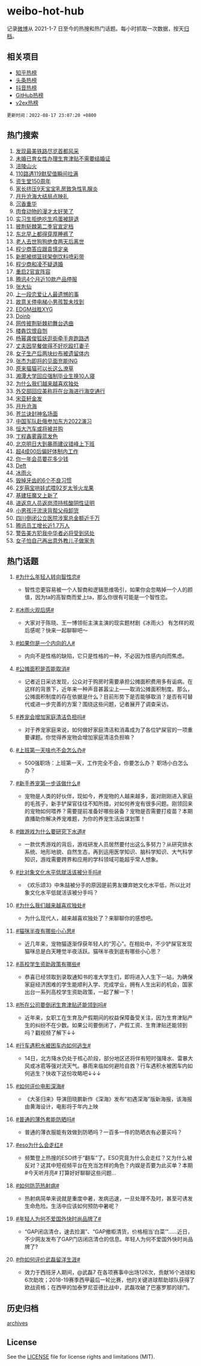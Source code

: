 # weibo-hot-hub

记录[微博](https://www.weibo.com)从 2021-1-7 日至今的热搜和热门话题。每小时抓取一次数据，按天[归档](archives)。

## 相关项目

- [知乎热榜](https://github.com/lonnyzhang423/zhihu-hot-hub)
- [头条热榜](https://github.com/lonnyzhang423/toutiao-hot-hub)
- [抖音热榜](https://github.com/lonnyzhang423/douyin-hot-hub)
- [GitHub热榜](https://github.com/lonnyzhang423/github-hot-hub)
- [v2ex热榜](https://github.com/lonnyzhang423/v2ex-hot-hub)


`更新时间：2022-08-17 23:07:20 +0800`

## 热门搜索

1. [发现最美铁路尽览首都风采](https://m.weibo.cn/search?containerid=100103type%3D1%26t%3D10%26q%3D%23%E5%8F%91%E7%8E%B0%E6%9C%80%E7%BE%8E%E9%93%81%E8%B7%AF%E5%B0%BD%E8%A7%88%E9%A6%96%E9%83%BD%E9%A3%8E%E9%87%87%23&stream_entry_id=51&isnewpage=1&extparam=seat%3D1%26cate%3D10103%26filter_type%3Drealtimehot%26dgr%3D0%26c_type%3D51%26pos%3D0%26display_time%3D1660748839%26pre_seqid%3D1660748839924018222649&luicode=10000011&lfid=106003type%253D25%2526t%253D3%2526disable_hot%253D1%2526filter_type%253Drealtimehot)
1. [未婚已育女性办理生育津贴不需要结婚证](https://m.weibo.cn/search?containerid=100103type%3D1%26t%3D10%26q%3D%23%E6%9C%AA%E5%A9%9A%E5%B7%B2%E8%82%B2%E5%A5%B3%E6%80%A7%E5%8A%9E%E7%90%86%E7%94%9F%E8%82%B2%E6%B4%A5%E8%B4%B4%E4%B8%8D%E9%9C%80%E8%A6%81%E7%BB%93%E5%A9%9A%E8%AF%81%23&stream_entry_id=31&isnewpage=1&extparam=seat%3D1%26cate%3D0%26filter_type%3Drealtimehot%26dgr%3D0%26pos%3D0%26realpos%3D1%26lcate%3D5001%26c_type%3D31%26flag%3D16%26display_time%3D1660748839%26pre_seqid%3D1660748839924018222649&luicode=10000011&lfid=106003type%253D25%2526t%253D3%2526disable_hot%253D1%2526filter_type%253Drealtimehot)
1. [涪陵山火](https://m.weibo.cn/search?containerid=100103type%3D1%26t%3D10%26q%3D%23%E6%B6%AA%E9%99%B5%E5%B1%B1%E7%81%AB%23&stream_entry_id=31&isnewpage=1&extparam=seat%3D1%26cate%3D0%26filter_type%3Drealtimehot%26dgr%3D0%26pos%3D1%26realpos%3D2%26lcate%3D5001%26c_type%3D31%26flag%3D1%26display_time%3D1660748839%26pre_seqid%3D1660748839924018222649&luicode=10000011&lfid=106003type%253D25%2526t%253D3%2526disable_hot%253D1%2526filter_type%253Drealtimehot)
1. [110路遇119默契值瞬间拉满](https://m.weibo.cn/search?containerid=100103type%3D1%26t%3D10%26q%3D%23110%E8%B7%AF%E9%81%87119%E9%BB%98%E5%A5%91%E5%80%BC%E7%9E%AC%E9%97%B4%E6%8B%89%E6%BB%A1%23&stream_entry_id=31&isnewpage=1&extparam=seat%3D1%26cate%3D0%26filter_type%3Drealtimehot%26dgr%3D0%26pos%3D2%26realpos%3D3%26lcate%3D5001%26c_type%3D31%26flag%3D0%26display_time%3D1660748839%26pre_seqid%3D1660748839924018222649&luicode=10000011&lfid=106003type%253D25%2526t%253D3%2526disable_hot%253D1%2526filter_type%253Drealtimehot)
1. [资生堂150周年](https://m.weibo.cn/search?containerid=100103type%3D1%26t%3D10%26q%3D%23%E8%B5%84%E7%94%9F%E5%A0%82150%E5%91%A8%E5%B9%B4%23&stream_entry_id=31&isnewpage=1&extparam=seat%3D1%26cate%3D0%26adid%3D162828%26dgr%3D0%26filter_type%3Drealtimehot%26pos%3D3%26lcate%3D5001%26c_type%3D31%26topic_ad%3D1%26display_time%3D1660748839%26pre_seqid%3D1660748839924018222649&luicode=10000011&lfid=106003type%253D25%2526t%253D3%2526disable_hot%253D1%2526filter_type%253Drealtimehot)
1. [家长挤压9天宝宝乳房致急性乳腺炎](https://m.weibo.cn/search?containerid=100103type%3D1%26t%3D10%26q%3D%23%E5%AE%B6%E9%95%BF%E6%8C%A4%E5%8E%8B9%E5%A4%A9%E5%AE%9D%E5%AE%9D%E4%B9%B3%E6%88%BF%E8%87%B4%E6%80%A5%E6%80%A7%E4%B9%B3%E8%85%BA%E7%82%8E%23&stream_entry_id=31&isnewpage=1&extparam=seat%3D1%26cate%3D0%26filter_type%3Drealtimehot%26dgr%3D0%26pos%3D4%26realpos%3D4%26lcate%3D5001%26c_type%3D31%26flag%3D1%26display_time%3D1660748839%26pre_seqid%3D1660748839924018222649&luicode=10000011&lfid=106003type%253D25%2526t%253D3%2526disable_hot%253D1%2526filter_type%253Drealtimehot)
1. [月升沧海大结局点映礼](https://m.weibo.cn/search?containerid=100103type%3D1%26t%3D10%26q%3D%23%E6%9C%88%E5%8D%87%E6%B2%A7%E6%B5%B7%E5%A4%A7%E7%BB%93%E5%B1%80%E7%82%B9%E6%98%A0%E7%A4%BC%23&stream_entry_id=31&isnewpage=1&extparam=seat%3D1%26cate%3D0%26filter_type%3Drealtimehot%26dgr%3D0%26pos%3D5%26realpos%3D5%26lcate%3D5001%26c_type%3D31%26flag%3D0%26display_time%3D1660748839%26pre_seqid%3D1660748839924018222649&luicode=10000011&lfid=106003type%253D25%2526t%253D3%2526disable_hot%253D1%2526filter_type%253Drealtimehot)
1. [沉香重华](https://m.weibo.cn/search?containerid=100103type%3D1%26t%3D10%26q%3D%E6%B2%89%E9%A6%99%E9%87%8D%E5%8D%8E&stream_entry_id=31&isnewpage=1&extparam=seat%3D1%26cate%3D0%26filter_type%3Drealtimehot%26dgr%3D0%26pos%3D6%26realpos%3D6%26lcate%3D5001%26c_type%3D31%26flag%3D1%26display_time%3D1660748839%26pre_seqid%3D1660748839924018222649&luicode=10000011&lfid=106003type%253D25%2526t%253D3%2526disable_hot%253D1%2526filter_type%253Drealtimehot)
1. [肉食动物的漫才太好笑了](https://m.weibo.cn/search?containerid=100103type%3D1%26t%3D10%26q%3D%23%E8%82%89%E9%A3%9F%E5%8A%A8%E7%89%A9%E7%9A%84%E6%BC%AB%E6%89%8D%E5%A4%AA%E5%A5%BD%E7%AC%91%E4%BA%86%23&stream_entry_id=31&isnewpage=1&extparam=seat%3D1%26cate%3D0%26adid%3D162834%26dgr%3D0%26filter_type%3Drealtimehot%26pos%3D7%26lcate%3D5001%26c_type%3D31%26display_time%3D1660748839%26pre_seqid%3D1660748839924018222649&luicode=10000011&lfid=106003type%253D25%2526t%253D3%2526disable_hot%253D1%2526filter_type%253Drealtimehot)
1. [实习生拒绝吃生鸡蛋被辞退](https://m.weibo.cn/search?containerid=100103type%3D1%26t%3D10%26q%3D%23%E5%AE%9E%E4%B9%A0%E7%94%9F%E6%8B%92%E7%BB%9D%E5%90%83%E7%94%9F%E9%B8%A1%E8%9B%8B%E8%A2%AB%E8%BE%9E%E9%80%80%23&stream_entry_id=31&isnewpage=1&extparam=seat%3D1%26cate%3D0%26filter_type%3Drealtimehot%26dgr%3D0%26pos%3D8%26realpos%3D7%26lcate%3D5001%26c_type%3D31%26flag%3D2%26display_time%3D1660748839%26pre_seqid%3D1660748839924018222649&luicode=10000011&lfid=106003type%253D25%2526t%253D3%2526disable_hot%253D1%2526filter_type%253Drealtimehot)
1. [披荆斩棘第二季官宣定档](https://m.weibo.cn/search?containerid=100103type%3D1%26t%3D10%26q%3D%23%E6%8A%AB%E8%8D%86%E6%96%A9%E6%A3%98%E7%AC%AC%E4%BA%8C%E5%AD%A3%E5%AE%98%E5%AE%A3%E5%AE%9A%E6%A1%A3%23&stream_entry_id=31&isnewpage=1&extparam=seat%3D1%26cate%3D0%26filter_type%3Drealtimehot%26dgr%3D0%26pos%3D9%26realpos%3D8%26lcate%3D5001%26c_type%3D31%26flag%3D16%26display_time%3D1660748839%26pre_seqid%3D1660748839924018222649&luicode=10000011&lfid=106003type%253D25%2526t%253D3%2526disable_hot%253D1%2526filter_type%253Drealtimehot)
1. [东北早上都得穿厚睡裤了](https://m.weibo.cn/search?containerid=100103type%3D1%26t%3D10%26q%3D%23%E4%B8%9C%E5%8C%97%E6%97%A9%E4%B8%8A%E9%83%BD%E5%BE%97%E7%A9%BF%E5%8E%9A%E7%9D%A1%E8%A3%A4%E4%BA%86%23&stream_entry_id=31&isnewpage=1&extparam=seat%3D1%26cate%3D0%26filter_type%3Drealtimehot%26dgr%3D0%26pos%3D10%26realpos%3D9%26lcate%3D5001%26c_type%3D31%26flag%3D1%26display_time%3D1660748839%26pre_seqid%3D1660748839924018222649&luicode=10000011&lfid=106003type%253D25%2526t%253D3%2526disable_hot%253D1%2526filter_type%253Drealtimehot)
1. [老人去世狗狗绝食两天后离世](https://m.weibo.cn/search?containerid=100103type%3D1%26t%3D10%26q%3D%23%E8%80%81%E4%BA%BA%E5%8E%BB%E4%B8%96%E7%8B%97%E7%8B%97%E7%BB%9D%E9%A3%9F%E4%B8%A4%E5%A4%A9%E5%90%8E%E7%A6%BB%E4%B8%96%23&stream_entry_id=31&isnewpage=1&extparam=seat%3D1%26cate%3D0%26filter_type%3Drealtimehot%26dgr%3D0%26pos%3D11%26realpos%3D10%26lcate%3D5001%26c_type%3D31%26flag%3D0%26display_time%3D1660748839%26pre_seqid%3D1660748839924018222649&luicode=10000011&lfid=106003type%253D25%2526t%253D3%2526disable_hot%253D1%2526filter_type%253Drealtimehot)
1. [程少商答应跟袁慎定亲](https://m.weibo.cn/search?containerid=100103type%3D1%26t%3D10%26q%3D%23%E7%A8%8B%E5%B0%91%E5%95%86%E7%AD%94%E5%BA%94%E8%B7%9F%E8%A2%81%E6%85%8E%E5%AE%9A%E4%BA%B2%23&stream_entry_id=31&isnewpage=1&extparam=seat%3D1%26cate%3D0%26filter_type%3Drealtimehot%26dgr%3D0%26pos%3D12%26realpos%3D11%26lcate%3D5001%26c_type%3D31%26flag%3D1%26display_time%3D1660748839%26pre_seqid%3D1660748839924018222649&luicode=10000011&lfid=106003type%253D25%2526t%253D3%2526disable_hot%253D1%2526filter_type%253Drealtimehot)
1. [新郎被绑篮球架倒饮料喷彩带](https://m.weibo.cn/search?containerid=100103type%3D1%26t%3D10%26q%3D%23%E6%96%B0%E9%83%8E%E8%A2%AB%E7%BB%91%E7%AF%AE%E7%90%83%E6%9E%B6%E5%80%92%E9%A5%AE%E6%96%99%E5%96%B7%E5%BD%A9%E5%B8%A6%23&stream_entry_id=31&isnewpage=1&extparam=seat%3D1%26cate%3D0%26filter_type%3Drealtimehot%26dgr%3D0%26pos%3D13%26realpos%3D12%26lcate%3D5001%26c_type%3D31%26flag%3D1%26display_time%3D1660748839%26pre_seqid%3D1660748839924018222649&luicode=10000011&lfid=106003type%253D25%2526t%253D3%2526disable_hot%253D1%2526filter_type%253Drealtimehot)
1. [程少商和凌不疑退婚](https://m.weibo.cn/search?containerid=100103type%3D1%26t%3D10%26q%3D%23%E7%A8%8B%E5%B0%91%E5%95%86%E5%92%8C%E5%87%8C%E4%B8%8D%E7%96%91%E9%80%80%E5%A9%9A%23&stream_entry_id=31&isnewpage=1&extparam=seat%3D1%26cate%3D0%26filter_type%3Drealtimehot%26dgr%3D0%26pos%3D14%26realpos%3D13%26lcate%3D5001%26c_type%3D31%26flag%3D1%26display_time%3D1660748839%26pre_seqid%3D1660748839924018222649&luicode=10000011&lfid=106003type%253D25%2526t%253D3%2526disable_hot%253D1%2526filter_type%253Drealtimehot)
1. [重启2官宣阵容](https://m.weibo.cn/search?containerid=100103type%3D1%26t%3D10%26q%3D%23%E9%87%8D%E5%90%AF2%E5%AE%98%E5%AE%A3%E9%98%B5%E5%AE%B9%23&stream_entry_id=31&isnewpage=1&extparam=seat%3D1%26cate%3D0%26filter_type%3Drealtimehot%26dgr%3D0%26pos%3D15%26realpos%3D14%26lcate%3D5001%26c_type%3D31%26flag%3D0%26display_time%3D1660748839%26pre_seqid%3D1660748839924018222649&luicode=10000011&lfid=106003type%253D25%2526t%253D3%2526disable_hot%253D1%2526filter_type%253Drealtimehot)
1. [腾讯4个月近10款产品停服](https://m.weibo.cn/search?containerid=100103type%3D1%26t%3D10%26q%3D%23%E8%85%BE%E8%AE%AF4%E4%B8%AA%E6%9C%88%E8%BF%9110%E6%AC%BE%E4%BA%A7%E5%93%81%E5%81%9C%E6%9C%8D%23&stream_entry_id=31&isnewpage=1&extparam=seat%3D1%26cate%3D0%26filter_type%3Drealtimehot%26dgr%3D0%26pos%3D16%26realpos%3D15%26lcate%3D5001%26c_type%3D31%26flag%3D1%26display_time%3D1660748839%26pre_seqid%3D1660748839924018222649&luicode=10000011&lfid=106003type%253D25%2526t%253D3%2526disable_hot%253D1%2526filter_type%253Drealtimehot)
1. [张大仙](https://m.weibo.cn/search?containerid=100103type%3D1%26t%3D10%26q%3D%E5%BC%A0%E5%A4%A7%E4%BB%99&stream_entry_id=31&isnewpage=1&extparam=seat%3D1%26cate%3D0%26filter_type%3Drealtimehot%26dgr%3D0%26pos%3D17%26realpos%3D16%26lcate%3D5001%26c_type%3D31%26flag%3D1%26display_time%3D1660748839%26pre_seqid%3D1660748839924018222649&luicode=10000011&lfid=106003type%253D25%2526t%253D3%2526disable_hot%253D1%2526filter_type%253Drealtimehot)
1. [上一段恋爱让人最遗憾的事](http://m.weibo.cn/c/wbox?&id=j84w2uenjc&roomid=12172&q=%23%E4%B8%8A%E4%B8%80%E6%AE%B5%E6%81%8B%E7%88%B1%E8%AE%A9%E4%BA%BA%E6%9C%80%E9%81%97%E6%86%BE%E7%9A%84%E4%BA%8B%23&extparam=seat%3D1%26cate%3D0%26filter_type%3Drealtimehot%26dgr%3D0%26pos%3D18%26realpos%3D17%26lcate%3D5001%26c_type%3D31%26flag%3D0%26display_time%3D1660748839%26pre_seqid%3D1660748839924018222649&luicode=10000011&lfid=106003type%253D25%2526t%253D3%2526disable_hot%253D1%2526filter_type%253Drealtimehot)
1. [故意关停电梯小男孩暂未找到](https://m.weibo.cn/search?containerid=100103type%3D1%26t%3D10%26q%3D%23%E6%95%85%E6%84%8F%E5%85%B3%E5%81%9C%E7%94%B5%E6%A2%AF%E5%B0%8F%E7%94%B7%E5%AD%A9%E6%9A%82%E6%9C%AA%E6%89%BE%E5%88%B0%23&stream_entry_id=31&isnewpage=1&extparam=seat%3D1%26cate%3D0%26filter_type%3Drealtimehot%26dgr%3D0%26pos%3D19%26realpos%3D18%26lcate%3D5001%26c_type%3D31%26flag%3D0%26display_time%3D1660748839%26pre_seqid%3D1660748839924018222649&luicode=10000011&lfid=106003type%253D25%2526t%253D3%2526disable_hot%253D1%2526filter_type%253Drealtimehot)
1. [EDGM战胜XYG](https://m.weibo.cn/search?containerid=100103type%3D1%26t%3D10%26q%3D%23EDGM%E6%88%98%E8%83%9CXYG%23&stream_entry_id=31&isnewpage=1&extparam=seat%3D1%26cate%3D0%26filter_type%3Drealtimehot%26dgr%3D0%26pos%3D20%26realpos%3D19%26lcate%3D5001%26c_type%3D31%26flag%3D1%26display_time%3D1660748839%26pre_seqid%3D1660748839924018222649&luicode=10000011&lfid=106003type%253D25%2526t%253D3%2526disable_hot%253D1%2526filter_type%253Drealtimehot)
1. [Doinb](https://m.weibo.cn/search?containerid=100103type%3D1%26t%3D10%26q%3DDoinb&stream_entry_id=31&isnewpage=1&extparam=seat%3D1%26cate%3D0%26filter_type%3Drealtimehot%26dgr%3D0%26pos%3D21%26realpos%3D20%26lcate%3D5001%26c_type%3D31%26flag%3D1%26display_time%3D1660748839%26pre_seqid%3D1660748839924018222649&luicode=10000011&lfid=106003type%253D25%2526t%253D3%2526disable_hot%253D1%2526filter_type%253Drealtimehot)
1. [网传披荆斩棘初舞台选曲](https://m.weibo.cn/search?containerid=100103type%3D1%26t%3D10%26q%3D%23%E7%BD%91%E4%BC%A0%E6%8A%AB%E8%8D%86%E6%96%A9%E6%A3%98%E5%88%9D%E8%88%9E%E5%8F%B0%E9%80%89%E6%9B%B2%23&stream_entry_id=31&isnewpage=1&extparam=seat%3D1%26cate%3D0%26filter_type%3Drealtimehot%26dgr%3D0%26pos%3D22%26realpos%3D21%26lcate%3D5001%26c_type%3D31%26flag%3D1%26display_time%3D1660748839%26pre_seqid%3D1660748839924018222649&luicode=10000011&lfid=106003type%253D25%2526t%253D3%2526disable_hot%253D1%2526filter_type%253Drealtimehot)
1. [楼犇饮恨自刎](https://m.weibo.cn/search?containerid=100103type%3D1%26t%3D10%26q%3D%23%E6%A5%BC%E7%8A%87%E9%A5%AE%E6%81%A8%E8%87%AA%E5%88%8E%23&stream_entry_id=31&isnewpage=1&extparam=seat%3D1%26cate%3D0%26filter_type%3Drealtimehot%26dgr%3D0%26pos%3D23%26realpos%3D22%26lcate%3D5001%26c_type%3D31%26flag%3D1%26display_time%3D1660748839%26pre_seqid%3D1660748839924018222649&luicode=10000011&lfid=106003type%253D25%2526t%253D3%2526disable_hot%253D1%2526filter_type%253Drealtimehot)
1. [杨幂龚俊狐妖逛街牵手奔跑路透](https://m.weibo.cn/search?containerid=100103type%3D1%26t%3D10%26q%3D%23%E6%9D%A8%E5%B9%82%E9%BE%9A%E4%BF%8A%E7%8B%90%E5%A6%96%E9%80%9B%E8%A1%97%E7%89%B5%E6%89%8B%E5%A5%94%E8%B7%91%E8%B7%AF%E9%80%8F%23&stream_entry_id=31&isnewpage=1&extparam=seat%3D1%26cate%3D0%26filter_type%3Drealtimehot%26dgr%3D0%26pos%3D24%26realpos%3D23%26lcate%3D5001%26c_type%3D31%26flag%3D0%26display_time%3D1660748839%26pre_seqid%3D1660748839924018222649&luicode=10000011&lfid=106003type%253D25%2526t%253D3%2526disable_hot%253D1%2526filter_type%253Drealtimehot)
1. [丈夫因早餐做得不好吃殴打妻子](https://m.weibo.cn/search?containerid=100103type%3D1%26t%3D10%26q%3D%23%E4%B8%88%E5%A4%AB%E5%9B%A0%E6%97%A9%E9%A4%90%E5%81%9A%E5%BE%97%E4%B8%8D%E5%A5%BD%E5%90%83%E6%AE%B4%E6%89%93%E5%A6%BB%E5%AD%90%23&stream_entry_id=31&isnewpage=1&extparam=seat%3D1%26cate%3D0%26filter_type%3Drealtimehot%26dgr%3D0%26pos%3D25%26realpos%3D24%26lcate%3D5001%26c_type%3D31%26flag%3D0%26display_time%3D1660748839%26pre_seqid%3D1660748839924018222649&luicode=10000011&lfid=106003type%253D25%2526t%253D3%2526disable_hot%253D1%2526filter_type%253Drealtimehot)
1. [女子生产后两块纱布被遗留体内](https://m.weibo.cn/search?containerid=100103type%3D1%26t%3D10%26q%3D%23%E5%A5%B3%E5%AD%90%E7%94%9F%E4%BA%A7%E5%90%8E%E4%B8%A4%E5%9D%97%E7%BA%B1%E5%B8%83%E8%A2%AB%E9%81%97%E7%95%99%E4%BD%93%E5%86%85%23&stream_entry_id=31&isnewpage=1&extparam=seat%3D1%26cate%3D0%26filter_type%3Drealtimehot%26dgr%3D0%26pos%3D26%26realpos%3D25%26lcate%3D5001%26c_type%3D31%26flag%3D0%26display_time%3D1660748839%26pre_seqid%3D1660748839924018222649&luicode=10000011&lfid=106003type%253D25%2526t%253D3%2526disable_hot%253D1%2526filter_type%253Drealtimehot)
1. [张杰为即将的见面充能ING](https://m.weibo.cn/search?containerid=100103type%3D1%26t%3D10%26q%3D%23%E5%BC%A0%E6%9D%B0%E4%B8%BA%E5%8D%B3%E5%B0%86%E7%9A%84%E8%A7%81%E9%9D%A2%E5%85%85%E8%83%BDING%23&stream_entry_id=31&isnewpage=1&extparam=seat%3D1%26cate%3D0%26filter_type%3Drealtimehot%26dgr%3D0%26pos%3D27%26realpos%3D26%26lcate%3D5001%26c_type%3D31%26flag%3D1%26display_time%3D1660748839%26pre_seqid%3D1660748839924018222649&luicode=10000011&lfid=106003type%253D25%2526t%253D3%2526disable_hot%253D1%2526filter_type%253Drealtimehot)
1. [原来猫猫可以长这么潦草](https://m.weibo.cn/search?containerid=100103type%3D1%26t%3D10%26q%3D%23%E5%8E%9F%E6%9D%A5%E7%8C%AB%E7%8C%AB%E5%8F%AF%E4%BB%A5%E9%95%BF%E8%BF%99%E4%B9%88%E6%BD%A6%E8%8D%89%23&stream_entry_id=31&isnewpage=1&extparam=seat%3D1%26cate%3D0%26filter_type%3Drealtimehot%26dgr%3D0%26pos%3D28%26realpos%3D27%26lcate%3D5001%26c_type%3D31%26flag%3D1%26display_time%3D1660748839%26pre_seqid%3D1660748839924018222649&luicode=10000011&lfid=106003type%253D25%2526t%253D3%2526disable_hot%253D1%2526filter_type%253Drealtimehot)
1. [湘潭大学回应强制毕业生换10人寝](https://m.weibo.cn/search?containerid=100103type%3D1%26t%3D10%26q%3D%23%E6%B9%98%E6%BD%AD%E5%A4%A7%E5%AD%A6%E5%9B%9E%E5%BA%94%E5%BC%BA%E5%88%B6%E6%AF%95%E4%B8%9A%E7%94%9F%E6%8D%A210%E4%BA%BA%E5%AF%9D%23&stream_entry_id=31&isnewpage=1&extparam=seat%3D1%26cate%3D0%26filter_type%3Drealtimehot%26dgr%3D0%26pos%3D29%26realpos%3D28%26lcate%3D5001%26c_type%3D31%26flag%3D0%26display_time%3D1660748839%26pre_seqid%3D1660748839924018222649&luicode=10000011&lfid=106003type%253D25%2526t%253D3%2526disable_hot%253D1%2526filter_type%253Drealtimehot)
1. [为什么我们越来越喜欢独处](https://m.weibo.cn/search?containerid=100103type%3D1%26t%3D10%26q%3D%23%E4%B8%BA%E4%BB%80%E4%B9%88%E6%88%91%E4%BB%AC%E8%B6%8A%E6%9D%A5%E8%B6%8A%E5%96%9C%E6%AC%A2%E7%8B%AC%E5%A4%84%23&stream_entry_id=31&isnewpage=1&extparam=seat%3D1%26cate%3D0%26filter_type%3Drealtimehot%26dgr%3D0%26pos%3D30%26realpos%3D29%26lcate%3D5001%26c_type%3D31%26flag%3D1%26display_time%3D1660748839%26pre_seqid%3D1660748839924018222649&luicode=10000011&lfid=106003type%253D25%2526t%253D3%2526disable_hot%253D1%2526filter_type%253Drealtimehot)
1. [外交部回应美称将在台海进行海空通行](https://m.weibo.cn/search?containerid=100103type%3D1%26t%3D10%26q%3D%23%E5%A4%96%E4%BA%A4%E9%83%A8%E5%9B%9E%E5%BA%94%E7%BE%8E%E7%A7%B0%E5%B0%86%E5%9C%A8%E5%8F%B0%E6%B5%B7%E8%BF%9B%E8%A1%8C%E6%B5%B7%E7%A9%BA%E9%80%9A%E8%A1%8C%23&stream_entry_id=31&isnewpage=1&extparam=seat%3D1%26cate%3D0%26filter_type%3Drealtimehot%26dgr%3D0%26pos%3D31%26realpos%3D30%26lcate%3D5001%26c_type%3D31%26flag%3D0%26display_time%3D1660748839%26pre_seqid%3D1660748839924018222649&luicode=10000011&lfid=106003type%253D25%2526t%253D3%2526disable_hot%253D1%2526filter_type%253Drealtimehot)
1. [宋亚轩金发](https://m.weibo.cn/search?containerid=100103type%3D1%26t%3D10%26q%3D%23%E5%AE%8B%E4%BA%9A%E8%BD%A9%E9%87%91%E5%8F%91%23&stream_entry_id=31&isnewpage=1&extparam=seat%3D1%26cate%3D0%26filter_type%3Drealtimehot%26dgr%3D0%26pos%3D32%26realpos%3D31%26lcate%3D5001%26c_type%3D31%26flag%3D0%26display_time%3D1660748839%26pre_seqid%3D1660748839924018222649&luicode=10000011&lfid=106003type%253D25%2526t%253D3%2526disable_hot%253D1%2526filter_type%253Drealtimehot)
1. [月升沧海](http://m.weibo.cn/c/wbox?&id=j84w2uenjc&roomid=11423&q=%23%E6%9C%88%E5%8D%87%E6%B2%A7%E6%B5%B7%23&extparam=seat%3D1%26cate%3D0%26filter_type%3Drealtimehot%26dgr%3D0%26pos%3D33%26realpos%3D32%26lcate%3D5001%26c_type%3D31%26flag%3D1%26display_time%3D1660748839%26pre_seqid%3D1660748839924018222649&luicode=10000011&lfid=106003type%253D25%2526t%253D3%2526disable_hot%253D1%2526filter_type%253Drealtimehot)
1. [苍兰诀封神名场面](https://m.weibo.cn/search?containerid=100103type%3D1%26t%3D10%26q%3D%23%E8%8B%8D%E5%85%B0%E8%AF%80%E5%B0%81%E7%A5%9E%E5%90%8D%E5%9C%BA%E9%9D%A2%23&stream_entry_id=31&isnewpage=1&extparam=seat%3D1%26cate%3D0%26filter_type%3Drealtimehot%26dgr%3D0%26pos%3D34%26realpos%3D33%26lcate%3D5001%26c_type%3D31%26flag%3D1%26display_time%3D1660748839%26pre_seqid%3D1660748839924018222649&luicode=10000011&lfid=106003type%253D25%2526t%253D3%2526disable_hot%253D1%2526filter_type%253Drealtimehot)
1. [中国军队赴俄参加东方2022演习](https://m.weibo.cn/search?containerid=100103type%3D1%26t%3D10%26q%3D%23%E4%B8%AD%E5%9B%BD%E5%86%9B%E9%98%9F%E8%B5%B4%E4%BF%84%E5%8F%82%E5%8A%A0%E4%B8%9C%E6%96%B92022%E6%BC%94%E4%B9%A0%23&stream_entry_id=31&isnewpage=1&extparam=seat%3D1%26cate%3D0%26filter_type%3Drealtimehot%26dgr%3D0%26pos%3D35%26realpos%3D34%26lcate%3D5001%26c_type%3D31%26flag%3D0%26display_time%3D1660748839%26pre_seqid%3D1660748839924018222649&luicode=10000011&lfid=106003type%253D25%2526t%253D3%2526disable_hot%253D1%2526filter_type%253Drealtimehot)
1. [恒大汽车或将被并购](https://m.weibo.cn/search?containerid=100103type%3D1%26t%3D10%26q%3D%23%E6%81%92%E5%A4%A7%E6%B1%BD%E8%BD%A6%E6%88%96%E5%B0%86%E8%A2%AB%E5%B9%B6%E8%B4%AD%23&stream_entry_id=31&isnewpage=1&extparam=seat%3D1%26cate%3D0%26filter_type%3Drealtimehot%26dgr%3D0%26pos%3D36%26realpos%3D35%26lcate%3D5001%26c_type%3D31%26flag%3D0%26display_time%3D1660748839%26pre_seqid%3D1660748839924018222649&luicode=10000011&lfid=106003type%253D25%2526t%253D3%2526disable_hot%253D1%2526filter_type%253Drealtimehot)
1. [丁程鑫雾霾蓝发色](https://m.weibo.cn/search?containerid=100103type%3D1%26t%3D10%26q%3D%23%E4%B8%81%E7%A8%8B%E9%91%AB%E9%9B%BE%E9%9C%BE%E8%93%9D%E5%8F%91%E8%89%B2%23&stream_entry_id=31&isnewpage=1&extparam=seat%3D1%26cate%3D0%26filter_type%3Drealtimehot%26dgr%3D0%26pos%3D37%26realpos%3D36%26lcate%3D5001%26c_type%3D31%26flag%3D0%26display_time%3D1660748839%26pre_seqid%3D1660748839924018222649&luicode=10000011&lfid=106003type%253D25%2526t%253D3%2526disable_hot%253D1%2526filter_type%253Drealtimehot)
1. [北京明日大到暴雨建议错峰上下班](https://m.weibo.cn/search?containerid=100103type%3D1%26t%3D10%26q%3D%23%E5%8C%97%E4%BA%AC%E6%98%8E%E6%97%A5%E5%A4%A7%E5%88%B0%E6%9A%B4%E9%9B%A8%E5%BB%BA%E8%AE%AE%E9%94%99%E5%B3%B0%E4%B8%8A%E4%B8%8B%E7%8F%AD%23&stream_entry_id=31&isnewpage=1&extparam=seat%3D1%26cate%3D0%26filter_type%3Drealtimehot%26dgr%3D0%26pos%3D38%26realpos%3D37%26lcate%3D5001%26c_type%3D31%26flag%3D0%26display_time%3D1660748839%26pre_seqid%3D1660748839924018222649&luicode=10000011&lfid=106003type%253D25%2526t%253D3%2526disable_hot%253D1%2526filter_type%253Drealtimehot)
1. [超4成00后偏好体制内工作](https://m.weibo.cn/search?containerid=100103type%3D1%26t%3D10%26q%3D%23%E8%B6%854%E6%88%9000%E5%90%8E%E5%81%8F%E5%A5%BD%E4%BD%93%E5%88%B6%E5%86%85%E5%B7%A5%E4%BD%9C%23&stream_entry_id=31&isnewpage=1&extparam=seat%3D1%26cate%3D0%26filter_type%3Drealtimehot%26dgr%3D0%26pos%3D39%26realpos%3D38%26lcate%3D5001%26c_type%3D31%26flag%3D0%26display_time%3D1660748839%26pre_seqid%3D1660748839924018222649&luicode=10000011&lfid=106003type%253D25%2526t%253D3%2526disable_hot%253D1%2526filter_type%253Drealtimehot)
1. [你一年会员要花多少钱](http://m.weibo.cn/c/wbox?&id=j84w2uenjc&roomid=12170&q=%23%E4%BD%A0%E4%B8%80%E5%B9%B4%E4%BC%9A%E5%91%98%E8%A6%81%E8%8A%B1%E5%A4%9A%E5%B0%91%E9%92%B1%23&extparam=seat%3D1%26cate%3D0%26filter_type%3Drealtimehot%26dgr%3D0%26pos%3D40%26realpos%3D39%26lcate%3D5001%26c_type%3D31%26flag%3D0%26display_time%3D1660748839%26pre_seqid%3D1660748839924018222649&luicode=10000011&lfid=106003type%253D25%2526t%253D3%2526disable_hot%253D1%2526filter_type%253Drealtimehot)
1. [Deft](https://m.weibo.cn/search?containerid=100103type%3D1%26t%3D10%26q%3DDeft&stream_entry_id=31&isnewpage=1&extparam=seat%3D1%26cate%3D0%26filter_type%3Drealtimehot%26dgr%3D0%26pos%3D41%26realpos%3D40%26lcate%3D5001%26c_type%3D31%26flag%3D0%26display_time%3D1660748839%26pre_seqid%3D1660748839924018222649&luicode=10000011&lfid=106003type%253D25%2526t%253D3%2526disable_hot%253D1%2526filter_type%253Drealtimehot)
1. [冰雨火](http://m.weibo.cn/c/wbox?&id=j84w2uenjc&roomid=11652&q=%23%E5%86%B0%E9%9B%A8%E7%81%AB%23&extparam=seat%3D1%26cate%3D0%26filter_type%3Drealtimehot%26dgr%3D0%26pos%3D42%26realpos%3D41%26lcate%3D5001%26c_type%3D31%26flag%3D1%26display_time%3D1660748839%26pre_seqid%3D1660748839924018222649&luicode=10000011&lfid=106003type%253D25%2526t%253D3%2526disable_hot%253D1%2526filter_type%253Drealtimehot)
1. [毁掉牙齿的6个不良习惯](https://m.weibo.cn/search?containerid=100103type%3D1%26t%3D10%26q%3D%23%E6%AF%81%E6%8E%89%E7%89%99%E9%BD%BF%E7%9A%846%E4%B8%AA%E4%B8%8D%E8%89%AF%E4%B9%A0%E6%83%AF%23&stream_entry_id=31&isnewpage=1&extparam=seat%3D1%26cate%3D0%26filter_type%3Drealtimehot%26dgr%3D0%26pos%3D43%26realpos%3D42%26lcate%3D5001%26c_type%3D31%26flag%3D0%26display_time%3D1660748839%26pre_seqid%3D1660748839924018222649&luicode=10000011&lfid=106003type%253D25%2526t%253D3%2526disable_hot%253D1%2526filter_type%253Drealtimehot)
1. [2岁萌宝哄娃式喂92岁太爷火龙果](https://m.weibo.cn/search?containerid=100103type%3D1%26t%3D10%26q%3D%232%E5%B2%81%E8%90%8C%E5%AE%9D%E5%93%84%E5%A8%83%E5%BC%8F%E5%96%8292%E5%B2%81%E5%A4%AA%E7%88%B7%E7%81%AB%E9%BE%99%E6%9E%9C%23&stream_entry_id=31&isnewpage=1&extparam=seat%3D1%26cate%3D0%26filter_type%3Drealtimehot%26dgr%3D0%26pos%3D44%26realpos%3D43%26lcate%3D5001%26c_type%3D31%26flag%3D1%26display_time%3D1660748839%26pre_seqid%3D1660748839924018222649&luicode=10000011&lfid=106003type%253D25%2526t%253D3%2526disable_hot%253D1%2526filter_type%253Drealtimehot)
1. [基建狂魔又上新了](https://m.weibo.cn/search?containerid=100103type%3D1%26t%3D10%26q%3D%23%E5%9F%BA%E5%BB%BA%E7%8B%82%E9%AD%94%E5%8F%88%E4%B8%8A%E6%96%B0%E4%BA%86%23&stream_entry_id=31&isnewpage=1&extparam=seat%3D1%26cate%3D0%26filter_type%3Drealtimehot%26dgr%3D0%26pos%3D45%26realpos%3D44%26lcate%3D5001%26c_type%3D31%26flag%3D0%26display_time%3D1660748839%26pre_seqid%3D1660748839924018222649&luicode=10000011&lfid=106003type%253D25%2526t%253D3%2526disable_hot%253D1%2526filter_type%253Drealtimehot)
1. [进返京人员返岗须持核酸阴性证明](https://m.weibo.cn/search?containerid=100103type%3D1%26t%3D10%26q%3D%23%E8%BF%9B%E8%BF%94%E4%BA%AC%E4%BA%BA%E5%91%98%E8%BF%94%E5%B2%97%E9%A1%BB%E6%8C%81%E6%A0%B8%E9%85%B8%E9%98%B4%E6%80%A7%E8%AF%81%E6%98%8E%23&stream_entry_id=31&isnewpage=1&extparam=seat%3D1%26cate%3D0%26filter_type%3Drealtimehot%26dgr%3D0%26pos%3D46%26realpos%3D45%26lcate%3D5001%26c_type%3D31%26flag%3D0%26display_time%3D1660748839%26pre_seqid%3D1660748839924018222649&luicode=10000011&lfid=106003type%253D25%2526t%253D3%2526disable_hot%253D1%2526filter_type%253Drealtimehot)
1. [小男孩汗流浃背帮父母卸货](https://m.weibo.cn/search?containerid=100103type%3D1%26t%3D10%26q%3D%23%E5%B0%8F%E7%94%B7%E5%AD%A9%E6%B1%97%E6%B5%81%E6%B5%83%E8%83%8C%E5%B8%AE%E7%88%B6%E6%AF%8D%E5%8D%B8%E8%B4%A7%23&stream_entry_id=31&isnewpage=1&extparam=seat%3D1%26cate%3D0%26filter_type%3Drealtimehot%26dgr%3D0%26pos%3D47%26realpos%3D46%26lcate%3D5001%26c_type%3D31%26flag%3D1%26display_time%3D1660748839%26pre_seqid%3D1660748839924018222649&luicode=10000011&lfid=106003type%253D25%2526t%253D3%2526disable_hot%253D1%2526filter_type%253Drealtimehot)
1. [四川倒闭公立医院涉案总金额近千万](https://m.weibo.cn/search?containerid=100103type%3D1%26t%3D10%26q%3D%23%E5%9B%9B%E5%B7%9D%E5%80%92%E9%97%AD%E5%85%AC%E7%AB%8B%E5%8C%BB%E9%99%A2%E6%B6%89%E6%A1%88%E6%80%BB%E9%87%91%E9%A2%9D%E8%BF%91%E5%8D%83%E4%B8%87%23&stream_entry_id=31&isnewpage=1&extparam=seat%3D1%26cate%3D0%26filter_type%3Drealtimehot%26dgr%3D0%26pos%3D48%26realpos%3D47%26lcate%3D5001%26c_type%3D31%26flag%3D0%26display_time%3D1660748839%26pre_seqid%3D1660748839924018222649&luicode=10000011&lfid=106003type%253D25%2526t%253D3%2526disable_hot%253D1%2526filter_type%253Drealtimehot)
1. [腾讯员工增长近1.7万人](https://m.weibo.cn/search?containerid=100103type%3D1%26t%3D10%26q%3D%23%E8%85%BE%E8%AE%AF%E5%91%98%E5%B7%A5%E5%A2%9E%E9%95%BF%E8%BF%911.7%E4%B8%87%E4%BA%BA%23&stream_entry_id=31&isnewpage=1&extparam=seat%3D1%26cate%3D0%26filter_type%3Drealtimehot%26dgr%3D0%26pos%3D49%26realpos%3D48%26lcate%3D5001%26c_type%3D31%26flag%3D0%26display_time%3D1660748839%26pre_seqid%3D1660748839924018222649&luicode=10000011&lfid=106003type%253D25%2526t%253D3%2526disable_hot%253D1%2526filter_type%253Drealtimehot)
1. [警告美方犯我中华者必将受到惩处](https://m.weibo.cn/search?containerid=100103type%3D1%26t%3D10%26q%3D%23%E8%AD%A6%E5%91%8A%E7%BE%8E%E6%96%B9%E7%8A%AF%E6%88%91%E4%B8%AD%E5%8D%8E%E8%80%85%E5%BF%85%E5%B0%86%E5%8F%97%E5%88%B0%E6%83%A9%E5%A4%84%23&stream_entry_id=31&isnewpage=1&extparam=seat%3D1%26cate%3D0%26filter_type%3Drealtimehot%26dgr%3D0%26pos%3D50%26realpos%3D49%26lcate%3D5001%26c_type%3D31%26flag%3D0%26display_time%3D1660748839%26pre_seqid%3D1660748839924018222649&luicode=10000011&lfid=106003type%253D25%2526t%253D3%2526disable_hot%253D1%2526filter_type%253Drealtimehot)
1. [女子怕自己再出意外教儿子做家务](https://m.weibo.cn/search?containerid=100103type%3D1%26t%3D10%26q%3D%23%E5%A5%B3%E5%AD%90%E6%80%95%E8%87%AA%E5%B7%B1%E5%86%8D%E5%87%BA%E6%84%8F%E5%A4%96%E6%95%99%E5%84%BF%E5%AD%90%E5%81%9A%E5%AE%B6%E5%8A%A1%23&stream_entry_id=31&isnewpage=1&extparam=seat%3D1%26cate%3D0%26filter_type%3Drealtimehot%26dgr%3D0%26pos%3D51%26realpos%3D50%26lcate%3D5001%26c_type%3D31%26flag%3D1%26display_time%3D1660748839%26pre_seqid%3D1660748839924018222649&luicode=10000011&lfid=106003type%253D25%2526t%253D3%2526disable_hot%253D1%2526filter_type%253Drealtimehot)

## 热门话题

1. [#为什么年轻人转向智性恋#](https://m.weibo.cn/search?containerid=231522type%3D1%26t%3D10%26q%3D%23%E4%B8%BA%E4%BB%80%E4%B9%88%E5%B9%B4%E8%BD%BB%E4%BA%BA%E8%BD%AC%E5%90%91%E6%99%BA%E6%80%A7%E6%81%8B%23&stream_entry_id=128&isnewpage=1&extparam=seat%3D1%26cate%3D5004%26pos%3D1-0-0%26dgr%3D0%26lcate%3D5004%26c_type%3D128%26unitid%3D1660657010444%26display_time%3D1660748840%26pre_seqid%3D166074884086404942301&luicode=10000011&lfid=231648_-_4)
    - 智性恋更容易被一个人智商和逻辑思维吸引，如果你会忽略掉一个人的颜值，因为ta的高智商而爱上ta，那么你很有可能是一个智性恋。

1. [#冰雨火观后感#](https://m.weibo.cn/search?containerid=231522type%3D1%26t%3D10%26q%3D%23%E5%86%B0%E9%9B%A8%E7%81%AB%E8%A7%82%E5%90%8E%E6%84%9F%23&stream_entry_id=128&isnewpage=1&extparam=seat%3D1%26cate%3D5004%26pos%3D1-0-1%26dgr%3D0%26lcate%3D5004%26c_type%3D128%26unitid%3Dm1660748716%26display_time%3D1660748840%26pre_seqid%3D166074884086404942301&luicode=10000011&lfid=231648_-_4)
    - 大家对于陈晓、王一博领衔主演主演的现实题材剧《冰雨火》 有怎样的观后感呢？快来一起聊聊吧～

1. [#如果你是一个内向的人#](https://m.weibo.cn/search?containerid=231522type%3D1%26t%3D10%26q%3D%23%E5%A6%82%E6%9E%9C%E4%BD%A0%E6%98%AF%E4%B8%80%E4%B8%AA%E5%86%85%E5%90%91%E7%9A%84%E4%BA%BA%23&stream_entry_id=128&isnewpage=1&extparam=seat%3D1%26cate%3D5004%26pos%3D1-0-2%26dgr%3D0%26lcate%3D5004%26c_type%3D128%26unitid%3D1660656097394%26display_time%3D1660748840%26pre_seqid%3D166074884086404942301&luicode=10000011&lfid=231648_-_4)
    - 内向不是性格的缺陷，它只是性格的一种，不必因为性感内向而焦虑。

1. [#公摊面积是否能取消#](https://m.weibo.cn/search?containerid=231522type%3D1%26t%3D10%26q%3D%23%E5%85%AC%E6%91%8A%E9%9D%A2%E7%A7%AF%E6%98%AF%E5%90%A6%E8%83%BD%E5%8F%96%E6%B6%88%23&stream_entry_id=128&isnewpage=1&extparam=seat%3D1%26cate%3D5004%26pos%3D1-0-3%26dgr%3D0%26lcate%3D5004%26c_type%3D128%26unitid%3D1660617677192%26display_time%3D1660748840%26pre_seqid%3D166074884086404942301&luicode=10000011&lfid=231648_-_4)
    - 记者近日采访发现，公众对于购房时需要承担公摊面积费用多有诟病。在这样的背景下，近年来一种声音甚嚣尘上——取消公摊面积制度。那么，公摊面积制度的存在依据是什么？目前形势下是否能够取消？是否有可替代或进一步完善的方案？围绕这些问题，记者展开了调查采访。

1. [#养宠会增加家庭清洁负担吗#](https://m.weibo.cn/search?containerid=231522type%3D1%26t%3D10%26q%3D%23%E5%85%BB%E5%AE%A0%E4%BC%9A%E5%A2%9E%E5%8A%A0%E5%AE%B6%E5%BA%AD%E6%B8%85%E6%B4%81%E8%B4%9F%E6%8B%85%E5%90%97%23&stream_entry_id=128&isnewpage=1&extparam=seat%3D1%26cate%3D5004%26pos%3D1-0-4%26dgr%3D0%26lcate%3D5004%26c_type%3D128%26unitid%3Dm1660748746%26display_time%3D1660748840%26pre_seqid%3D166074884086404942301&luicode=10000011&lfid=231648_-_4)
    - 对于养宠家庭来说，如何做好家庭清洁和消毒成为了各位铲屎官的一项重要课题。你觉得养宠物会增加家庭清洁负担嘛？

1. [#上班第一天啥也不会怎么办#](https://m.weibo.cn/search?containerid=231522type%3D1%26t%3D10%26q%3D%23%E4%B8%8A%E7%8F%AD%E7%AC%AC%E4%B8%80%E5%A4%A9%E5%95%A5%E4%B9%9F%E4%B8%8D%E4%BC%9A%E6%80%8E%E4%B9%88%E5%8A%9E%23&stream_entry_id=128&isnewpage=1&extparam=seat%3D1%26cate%3D5004%26pos%3D1-0-5%26dgr%3D0%26lcate%3D5004%26c_type%3D128%26unitid%3D1660660605394%26display_time%3D1660748840%26pre_seqid%3D166074884086404942301&luicode=10000011&lfid=231648_-_4)
    - 500强职场：上班第一天，工作完全不会，你要怎么办？
职场小白怎么办？

1. [#新手养宠第一步该做什么#](https://m.weibo.cn/search?containerid=231522type%3D1%26t%3D10%26q%3D%23%E6%96%B0%E6%89%8B%E5%85%BB%E5%AE%A0%E7%AC%AC%E4%B8%80%E6%AD%A5%E8%AF%A5%E5%81%9A%E4%BB%80%E4%B9%88%23&stream_entry_id=128&isnewpage=1&extparam=seat%3D1%26cate%3D5004%26pos%3D1-0-6%26dgr%3D0%26lcate%3D5004%26c_type%3D128%26unitid%3Dm1660748745%26display_time%3D1660748840%26pre_seqid%3D166074884086404942301&luicode=10000011&lfid=231648_-_4)
    - 宠物是人类的好伙伴，现如今，养宠物的人越来越多，面对刚刚进入家庭的毛孩子，新手铲屎官往往不知所措，对如何养宠有很多问题。刚领回来的宠物如何喂养？需要提前准备好哪些装备？宠物是否需要打疫苗？本期直播助你解决养宠难题，为你的养宠生活出谋划策！

1. [#做游戏为什么要研究下水道#](https://m.weibo.cn/search?containerid=231522type%3D1%26t%3D10%26q%3D%23%E5%81%9A%E6%B8%B8%E6%88%8F%E4%B8%BA%E4%BB%80%E4%B9%88%E8%A6%81%E7%A0%94%E7%A9%B6%E4%B8%8B%E6%B0%B4%E9%81%93%23&stream_entry_id=128&isnewpage=1&extparam=seat%3D1%26cate%3D5004%26pos%3D1-0-7%26dgr%3D0%26lcate%3D5004%26c_type%3D128%26unitid%3D1660715510976%26display_time%3D1660748840%26pre_seqid%3D166074884086404942301&luicode=10000011&lfid=231648_-_4)
    - 一款优秀游戏的背后，游戏研发人员居然要付出这么多努力？从研究排水系统、地形地貌、自然生态，再到运用医学知识、脑科学知识、大气科学知识，游戏需要跨界和应用的学科领域可能超乎常人想象。

1. [#比对象文化水平低就活该被分手吗#](https://m.weibo.cn/search?containerid=231522type%3D1%26t%3D10%26q%3D%23%E6%AF%94%E5%AF%B9%E8%B1%A1%E6%96%87%E5%8C%96%E6%B0%B4%E5%B9%B3%E4%BD%8E%E5%B0%B1%E6%B4%BB%E8%AF%A5%E8%A2%AB%E5%88%86%E6%89%8B%E5%90%97%23&stream_entry_id=128&isnewpage=1&extparam=seat%3D1%26cate%3D5004%26pos%3D1-0-8%26dgr%3D0%26lcate%3D5004%26c_type%3D128%26unitid%3D1660633889126%26display_time%3D1660748840%26pre_seqid%3D166074884086404942301&luicode=10000011&lfid=231648_-_4)
    - 《欢乐颂3》中朱喆被分手的原因是前男友嫌弃她文化水平低，所以比对象文化水平低就活该被分手吗？

1. [#为什么我们越来越喜欢独处#](https://m.weibo.cn/search?containerid=231522type%3D1%26t%3D10%26q%3D%23%E4%B8%BA%E4%BB%80%E4%B9%88%E6%88%91%E4%BB%AC%E8%B6%8A%E6%9D%A5%E8%B6%8A%E5%96%9C%E6%AC%A2%E7%8B%AC%E5%A4%84%23&stream_entry_id=128&isnewpage=1&extparam=seat%3D1%26cate%3D5004%26pos%3D1-0-9%26dgr%3D0%26lcate%3D5004%26c_type%3D128%26unitid%3D1660743407341%26display_time%3D1660748840%26pre_seqid%3D166074884086404942301&luicode=10000011&lfid=231648_-_4)
    - 为什么现代人，越来越喜欢独处了？来聊聊你的感想吧。

1. [#猫咪半夜有哪些小心思#](https://m.weibo.cn/search?containerid=231522type%3D1%26t%3D10%26q%3D%23%E7%8C%AB%E5%92%AA%E5%8D%8A%E5%A4%9C%E6%9C%89%E5%93%AA%E4%BA%9B%E5%B0%8F%E5%BF%83%E6%80%9D%23&stream_entry_id=128&isnewpage=1&extparam=seat%3D1%26cate%3D5004%26pos%3D1-0-10%26dgr%3D0%26lcate%3D5004%26c_type%3D128%26unitid%3D1660705595167%26display_time%3D1660748840%26pre_seqid%3D166074884086404942301&luicode=10000011&lfid=231648_-_4)
    - 近几年来，宠物猫逐渐俘获年轻人的“芳心”。在相处中，不少铲屎官发现猫咪总是白天睡觉半夜活跃。猫咪半夜到底有哪些小心思？

1. [#高校学生资助政策有哪些#](https://m.weibo.cn/search?containerid=231522type%3D1%26t%3D10%26q%3D%23%E9%AB%98%E6%A0%A1%E5%AD%A6%E7%94%9F%E8%B5%84%E5%8A%A9%E6%94%BF%E7%AD%96%E6%9C%89%E5%93%AA%E4%BA%9B%23&stream_entry_id=128&isnewpage=1&extparam=seat%3D1%26cate%3D5004%26pos%3D1-0-11%26dgr%3D0%26lcate%3D5004%26c_type%3D128%26unitid%3D1660664220396%26display_time%3D1660748840%26pre_seqid%3D166074884086404942301&luicode=10000011&lfid=231648_-_4)
    - 恭喜已经领取到录取通知书的准大学生们，即将进入人生下一站，为确保家庭经济困难的学生能顺利入学、完成学业，拥有人生出彩的机会，国家出台一系列高校学生资助政策，一起了解一下！

1. [#所在公司要倒闭生育津贴还能领到吗#](https://m.weibo.cn/search?containerid=231522type%3D1%26t%3D10%26q%3D%23%E6%89%80%E5%9C%A8%E5%85%AC%E5%8F%B8%E8%A6%81%E5%80%92%E9%97%AD%E7%94%9F%E8%82%B2%E6%B4%A5%E8%B4%B4%E8%BF%98%E8%83%BD%E9%A2%86%E5%88%B0%E5%90%97%23&stream_entry_id=128&isnewpage=1&extparam=seat%3D1%26cate%3D5004%26pos%3D1-0-12%26dgr%3D0%26lcate%3D5004%26c_type%3D128%26unitid%3D1660747649736%26display_time%3D1660748840%26pre_seqid%3D166074884086404942301&luicode=10000011&lfid=231648_-_4)
    - 近年来，女职工在生育及产假期间的权益保障备受关注，因为生育津贴产生的纠纷不在少数。如果公司要倒闭了，产假工资、生育津贴还能领到吗？戳视频了解下↓↓

1. [#行车遇积水被困车内如何逃生#](https://m.weibo.cn/search?containerid=231522type%3D1%26t%3D10%26q%3D%23%E8%A1%8C%E8%BD%A6%E9%81%87%E7%A7%AF%E6%B0%B4%E8%A2%AB%E5%9B%B0%E8%BD%A6%E5%86%85%E5%A6%82%E4%BD%95%E9%80%83%E7%94%9F%23&stream_entry_id=128&isnewpage=1&extparam=seat%3D1%26cate%3D5004%26pos%3D1-0-13%26dgr%3D0%26lcate%3D5004%26c_type%3D128%26unitid%3Dm1660748736%26display_time%3D1660748840%26pre_seqid%3D166074884086404942301&luicode=10000011&lfid=231648_-_4)
    - 14日，北方降水仍处于核心阶段，部分地区还将伴有短时强降水、雷暴大风或冰雹等强对流天气。暴雨来临如何避险自救？行车遇积水被困车内如何逃生？快收下这份攻略吧↓↓↓

1. [#如何评价电影深海#](https://m.weibo.cn/search?containerid=231522type%3D1%26t%3D10%26q%3D%23%E5%A6%82%E4%BD%95%E8%AF%84%E4%BB%B7%E7%94%B5%E5%BD%B1%E6%B7%B1%E6%B5%B7%23&stream_entry_id=128&isnewpage=1&extparam=seat%3D1%26cate%3D5004%26pos%3D1-0-14%26dgr%3D0%26lcate%3D5004%26c_type%3D128%26unitid%3D1660719406742%26display_time%3D1660748840%26pre_seqid%3D166074884086404942301&luicode=10000011&lfid=231648_-_4)
    - 《大圣归来》导演田晓鹏新作《深海》发布“初遇深海”版新海报，该海报由黄海设计，电影将于年内上映

1. [#普通的薄外套能防晒吗#](https://m.weibo.cn/search?containerid=231522type%3D1%26t%3D10%26q%3D%23%E6%99%AE%E9%80%9A%E7%9A%84%E8%96%84%E5%A4%96%E5%A5%97%E8%83%BD%E9%98%B2%E6%99%92%E5%90%97%23&stream_entry_id=128&isnewpage=1&extparam=seat%3D1%26cate%3D5004%26pos%3D1-0-15%26dgr%3D0%26lcate%3D5004%26c_type%3D128%26unitid%3D1660726607245%26display_time%3D1660748840%26pre_seqid%3D166074884086404942301&luicode=10000011&lfid=231648_-_4)
    - 普通的薄衣服能有效做到防晒吗？一百多一件的防晒衣有必要买吗？

1. [#eso为什么会走红#](https://m.weibo.cn/search?containerid=231522type%3D1%26t%3D10%26q%3D%23eso%E4%B8%BA%E4%BB%80%E4%B9%88%E4%BC%9A%E8%B5%B0%E7%BA%A2%23&stream_entry_id=128&isnewpage=1&extparam=seat%3D1%26cate%3D5004%26pos%3D1-0-16%26dgr%3D0%26lcate%3D5004%26c_type%3D128%26unitid%3Dm1660748730%26display_time%3D1660748840%26pre_seqid%3D166074884086404942301&luicode=10000011&lfid=231648_-_4)
    - 频繁登上热搜的ESO终于“翻车”了。ESO究竟为什么会走红？又为什么被反对？这其中短视频平台在充当怎样的角色？内娱是否要为此买单？本期#今天听月亮# 打算好好聊聊这些问题...

1. [#如何防范热射病#](https://m.weibo.cn/search?containerid=231522type%3D1%26t%3D10%26q%3D%23%E5%A6%82%E4%BD%95%E9%98%B2%E8%8C%83%E7%83%AD%E5%B0%84%E7%97%85%23&stream_entry_id=128&isnewpage=1&extparam=seat%3D1%26cate%3D5004%26pos%3D1-0-17%26dgr%3D0%26lcate%3D5004%26c_type%3D128%26unitid%3D1660722404805%26display_time%3D1660748840%26pre_seqid%3D166074884086404942301&luicode=10000011&lfid=231648_-_4)
    - 热射病简单来说就是重度中暑，发病迅速，一旦处理不及时，甚至可诱发生命危险。生活中应该如何预防中暑呢？

1. [#年轻人为何不爱国外快时尚品牌了#](https://m.weibo.cn/search?containerid=231522type%3D1%26t%3D10%26q%3D%23%E5%B9%B4%E8%BD%BB%E4%BA%BA%E4%B8%BA%E4%BD%95%E4%B8%8D%E7%88%B1%E5%9B%BD%E5%A4%96%E5%BF%AB%E6%97%B6%E5%B0%9A%E5%93%81%E7%89%8C%E4%BA%86%23&stream_entry_id=128&isnewpage=1&extparam=seat%3D1%26cate%3D5004%26pos%3D1-0-18%26dgr%3D0%26lcate%3D5004%26c_type%3D128%26unitid%3Dm1660748732%26display_time%3D1660748840%26pre_seqid%3D166074884086404942301&luicode=10000011&lfid=231648_-_4)
    - “GAP闭店清仓，速去捡漏”、“GAP撤柜清货，价格相当‘白菜’”……近日，不少网友发布了GAP门店闭店清仓的信息。年轻人为何不爱国外快时尚品牌了?

1. [#你如何评价武磊留洋生涯#](https://m.weibo.cn/search?containerid=231522type%3D1%26t%3D10%26q%3D%23%E4%BD%A0%E5%A6%82%E4%BD%95%E8%AF%84%E4%BB%B7%E6%AD%A6%E7%A3%8A%E7%95%99%E6%B4%8B%E7%94%9F%E6%B6%AF%23&stream_entry_id=128&isnewpage=1&extparam=seat%3D1%26cate%3D5004%26pos%3D1-0-19%26dgr%3D0%26lcate%3D5004%26c_type%3D128%26unitid%3Dm1660748712%26display_time%3D1660748840%26pre_seqid%3D166074884086404942301&luicode=10000011&lfid=231648_-_4)
    - 效力于西班牙人期间，@武磊7 在各项赛事中出场126次，贡献16个进球和6次助攻；2018-19赛季西甲最后一轮比赛，他的关键进球帮助球队获得了欧战资格；在西甲的加泰罗尼亚德比战中，武磊攻破了巴塞罗那的球门。


## 历史归档

[archives](archives)

## License

See the [LICENSE](LICENSE) file for license rights and limitations (MIT).
